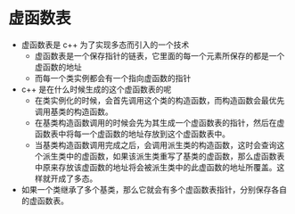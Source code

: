 # 虚函数表

- 虚函数表是 c++ 为了实现多态而引入的一个技术
    - 虚函数表是一个保存指针的链表，它里面的每一个元素所保存的都是一个虚函数的地址
    - 而每一个类实例都会有一个指向虚函数的指针
- c++ 是在什么时候生成的这个虚函数表的呢
    - 在类实例化的时候，会首先调用这个类的构造函数，而构造函数会最优先调用基类的构造函数。
    - 在基类构造函数调用的时候会先为其生成一个虚函数表的指针，然后在虚函数表中将每一个虚函数的地址存放到这个虚函数表中。
    - 当基类构造函数调用完成之后，会调用派生类的构造函数，这时会查询这个派生类中的虚函数，如果该派生类重写了基类的虚函数，那么虚函数表中原来存放该虚函数的地址将会被派生类中的此虚函数的地址所覆盖。这样就开成了多态。
- 如果一个类继承了多个基类，那么它就会有多个虚函数表指针，分别保存各自的虚函数表。

